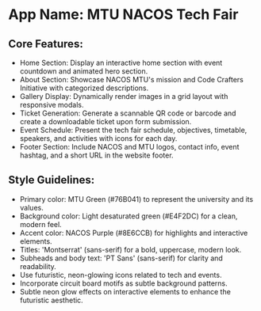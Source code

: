 # **App Name**: MTU NACOS Tech Fair

## Core Features:

- Home Section: Display an interactive home section with event countdown and animated hero section.
- About Section: Showcase NACOS MTU's mission and Code Crafters Initiative with categorized descriptions.
- Gallery Display: Dynamically render images in a grid layout with responsive modals.
- Ticket Generation: Generate a scannable QR code or barcode and create a downloadable ticket upon form submission.
- Event Schedule: Present the tech fair schedule, objectives, timetable, speakers, and activities with icons for each day.
- Footer Section: Include NACOS and MTU logos, contact info, event hashtag, and a short URL in the website footer.

## Style Guidelines:

- Primary color: MTU Green (#76B041) to represent the university and its values.
- Background color: Light desaturated green (#E4F2DC) for a clean, modern feel.
- Accent color: NACOS Purple (#8E6CCB) for highlights and interactive elements.
- Titles: 'Montserrat' (sans-serif) for a bold, uppercase, modern look.
- Subheads and body text: 'PT Sans' (sans-serif) for clarity and readability.
- Use futuristic, neon-glowing icons related to tech and events.
- Incorporate circuit board motifs as subtle background patterns.
- Subtle neon glow effects on interactive elements to enhance the futuristic aesthetic.